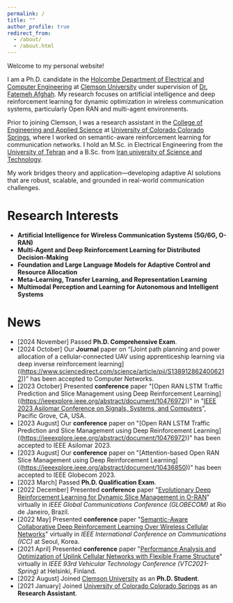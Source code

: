 ```yaml
---
permalink: /
title: ""
author_profile: true
redirect_from: 
  - /about/
  - /about.html
---  
```

Welcome to my personal website!

I am a Ph.D. candidate in the [Holcombe Department of Electrical and Computer Engineering](https://www.clemson.edu/cecas/departments/ece/) at [Clemson University](https://www.clemson.edu/) under supervision of [Dr. Fatemeh Afghah](https://fafghah.people.clemson.edu/). My research focuses on artificial intelligence and deep reinforcement learning for dynamic optimization in wireless communication systems, particularly Open RAN and multi-agent environments.

Prior to joining Clemson, I was a research assistant in the [College of Engineering and Applied Science](https://eas.uccs.edu/ece) at [University of Colorado Colorado Springs](https://www.uccs.edu/), where I worked on semantic-aware reinforcement learning for communication networks. I hold an M.Sc. in Electrical Engineering from the [University of Tehran](https://ut.ac.ir/en) and a B.Sc. from [Iran university of Science and Technology](http://www.iust.ac.ir/en).

My work bridges theory and application—developing adaptive AI solutions that are robust, scalable, and grounded in real-world communication challenges.

Research Interests
======
- **Artificial Intelligence for Wireless Communication Systems (5G/6G, O-RAN)**
- **Multi-Agent and Deep Reinforcement Learning for Distributed Decision-Making**
- **Foundation and Large Language Models for Adaptive Control and Resource Allocation**
- **Meta-Learning, Transfer Learning, and Representation Learning**
- **Multimodal Perception and Learning for Autonomous and Intelligent Systems**


News
======
* [2024 November] Passed **Ph.D. Comprehensive Exam**.
* [2024 October] Our **Journal** paper on “[Joint path planning and power allocation of a cellular-connected UAV using apprenticeship learning via deep inverse reinforcement learning] ((https://www.sciencedirect.com/science/article/pii/S1389128624006212))” has been accepted to Computer Networks.
* [2023 October] Presented **conference** paper "[Open RAN LSTM Traffic Prediction and Slice Management using Deep Reinforcement Learning] ((https://ieeexplore.ieee.org/abstract/document/10476972))" in "[IEEE 2023 Asilomar Conference on Signals, Systems, and Computers]((https://signalprocessingsociety.org/blog/acssc-2023-2023-asilomar-conference-signals-systems-and-computers))", Pacific Grove, CA, USA.
* [2023 August] Our **conference** paper on "[Open RAN LSTM Traffic Prediction and Slice Management using Deep Reinforcement Learning] ((https://ieeexplore.ieee.org/abstract/document/10476972))" has been accepted to IEEE Asilomar 2023. 
* [2023 August] Our **conference** paper on "[Attention-based Open RAN Slice Management using Deep Reinforcement Learning] ((https://ieeexplore.ieee.org/abstract/document/10436850))" has been accepted to IEEE Globecom 2023. 
* [2023 March] Passed **Ph.D. Qualification Exam**.
* [2022 December] Presented **conference** paper "[Evolutionary Deep Reinforcement Learning for Dynamic Slice Management in O-RAN]((https://ieeexplore.ieee.org/abstract/document/10008614))" virtually in *IEEE Global Communications Conference (GLOBECOM)* at Rio de Janeiro, Brazil.
* [2022 May] Presented **conference** paper "[Semantic-Aware Collaborative Deep Reinforcement Learning Over Wireless Cellular Networks]((https://ieeexplore.ieee.org/abstract/document/9839122))" virtually in *IEEE International Conference on Communications (ICC)* at Seoul, Korea.
* [2021 April] Presented **conference** paper "[Performance Analysis and Optimization of Uplink Cellular Networks with Flexible Frame Structure]((https://ieeexplore.ieee.org/abstract/document/9448665))" virtually in *IEEE 93rd Vehicular Technology Conference (VTC2021-Spring)* at Helsinki, Finland.
* [2022 August] Joined [Clemson University](https://www.clemson.edu/) as an **Ph.D. Student**.
* [2021 January] Joined [University of Colorado Colorado Springs](https://www.uccs.edu/) as an **Research Assistant**.
